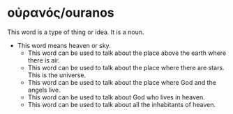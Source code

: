 # οὐρανός/ouranos
This word is a type of thing or idea. It is a noun. 

* This word means heaven or sky.
    * This word can be used to talk about the place above the earth where there is air.
    * This word can be used to talk about the place where there are stars. This is the universe.
    * This word can be used to talk about the place where God and the angels live.
    * This word can be used to talk about God who lives in heaven.
    * This word can be used to talk about all the inhabitants of heaven. 
